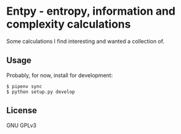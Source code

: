 # Entpy - entropy, information and complexity calculations

Some calculations I find interesting and wanted a collection of.

## Usage

Probably, for now, install for development:

    $ pipenv sync
    $ python setup.py develop

## License

GNU GPLv3
